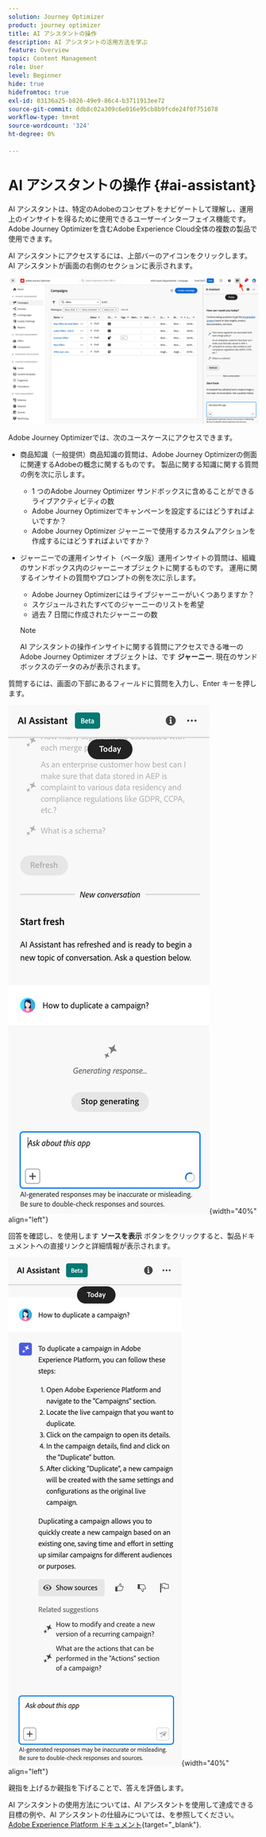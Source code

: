 ```yaml
---
solution: Journey Optimizer
product: journey optimizer
title: AI アシスタントの操作
description: AI アシスタントの活用方法を学ぶ
feature: Overview
topic: Content Management
role: User
level: Beginner
hide: true
hidefromtoc: true
exl-id: 03136a25-b826-49e9-86c4-b3711913ee72
source-git-commit: ddb8c02a309c6e016e95cb8b9fcde24f0f751078
workflow-type: tm+mt
source-wordcount: '324'
ht-degree: 0%

---
```


# AI アシスタントの操作 {#ai-assistant}

AI アシスタントは、特定のAdobeのコンセプトをナビゲートして理解し、運用上のインサイトを得るために使用できるユーザーインターフェイス機能です。 Adobe Journey Optimizerを含むAdobe Experience Cloud全体の複数の製品で使用できます。

AI アシスタントにアクセスするには、上部バーのアイコンをクリックします。 AI アシスタントが画面の右側のセクションに表示されます。

![](assets/do-not-localize/ai-assistant-open.png)

Adobe Journey Optimizerでは、次のユースケースにアクセスできます。

* 商品知識（一般提供）商品知識の質問は、Adobe Journey Optimizerの側面に関連するAdobeの概念に関するものです。 製品に関する知識に関する質問の例を次に示します。

   * 1 つのAdobe Journey Optimizer サンドボックスに含めることができるライブアクティビティの数
   * Adobe Journey Optimizerでキャンペーンを設定するにはどうすればよいですか？
   * Adobe Journey Optimizer ジャーニーで使用するカスタムアクションを作成するにはどうすればよいですか？


* ジャーニーでの運用インサイト（ベータ版）運用インサイトの質問は、組織のサンドボックス内のジャーニーオブジェクトに関するものです。 運用に関するインサイトの質問やプロンプトの例を次に示します。

   * Adobe Journey Optimizerにはライブジャーニーがいくつありますか？
   * スケジュールされたすべてのジャーニーのリストを希望
   * 過去 7 日間に作成されたジャーニーの数

  >[!NOTE]
  >
  >AI アシスタントの操作インサイトに関する質問にアクセスできる唯一のAdobe Journey Optimizer オブジェクトは、です **ジャーニー**. 現在のサンドボックスのデータのみが表示されます。


質問するには、画面の下部にあるフィールドに質問を入力し、Enter キーを押します。

![](assets/do-not-localize/ai-assistant-ask.png){width="40%" align="left"}

回答を確認し、を使用します **ソースを表示** ボタンをクリックすると、製品ドキュメントへの直接リンクと詳細情報が表示されます。

![](assets/do-not-localize/ai-assistant-answer.png){width="40%" align="left"}

親指を上げるか親指を下げることで、答えを評価します。

AI アシスタントの使用方法については、AI アシスタントを使用して達成できる目標の例や、AI アシスタントの仕組みについては、を参照してください。 [Adobe Experience Platform ドキュメント](https://experienceleague.adobe.com/en/docs/experience-platform/landing/platform-ui/ai-assistant){target="_blank"}.
